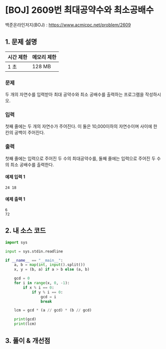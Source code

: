 # [BOJ] 2609번 최대공약수와 최소공배수

백준온라인저지(BOJ) :  https://www.acmicpc.net/problem/2609



## 1. 문제 설명

| 시간 제한 | 메모리 제한 | 
| :-------- | :---------- |
| 1 초      | 128 MB      | 

### 문제

두 개의 자연수를 입력받아 최대 공약수와 최소 공배수를 출력하는 프로그램을 작성하시오.

### 입력

첫째 줄에는 두 개의 자연수가 주어진다. 이 둘은 10,000이하의 자연수이며 사이에 한 칸의 공백이 주어진다.

### 출력

첫째 줄에는 입력으로 주어진 두 수의 최대공약수를, 둘째 줄에는 입력으로 주어진 두 수의 최소 공배수를 출력한다.


#### 예제 입력 1

```
24 18
```

#### 예제 출력 1

```
6
72
```


## 2. 내 소스 코드

```python
import sys

input = sys.stdin.readline

if __name__ == "__main__":
    a, b = map(int, input().split())
    x, y = (b, a) if a > b else (a, b)

    gcd = 0
    for i in range(x, 0, -1):
        if x % i == 0:
            if y % i == 0:
                gcd = i
                break

    lcm = gcd * (a // gcd) * (b // gcd)

    print(gcd)
    print(lcm)
```



## 3. 풀이 & 개선점

```python

```
